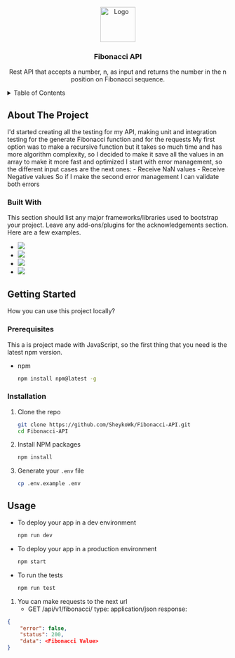 <!-- PROJECT LOGO -->
<br />
<div align="center">
  <a href="https://github.com/SheykoWk/Fibonacci-API">
    <img src="https://i.imgur.com/TK4rqUU.png" alt="Logo" width="80" height="80">
  </a>

  <h3 align="center">Fibonacci API</h3>

  <p align="center">
    Rest API that accepts a number, n, as input and returns the number in the n position on Fibonacci sequence.
  </p>
</div>



<!-- TABLE OF CONTENTS -->
<details>
  <summary>Table of Contents</summary>
  <ol>
    <li>
      <a href="#about-the-project">About The Project Solution</a>
      <ul>
        <li><a href="#built-with">Built With</a></li>
      </ul>
    </li>
    <li>
      <a href="#getting-started">Getting Started</a>
      <ul>
        <li><a href="#prerequisites">Prerequisites</a></li>
        <li><a href="#installation">Installation</a></li>
      </ul>
    </li>
    <li><a href="#usage">Usage</a></li>
  </ol>
</details>



<!-- ABOUT THE PROJECT -->
## About The Project

I'd started creating all the testing for my API, making unit and integration testing for the generate Fibonacci function and for the requests
My first option was to make a recursive function but it takes so much time and has more algorithm complexity, so I decided to make it save all the values in an array to make it more fast and optimized
I start with error management, so the different input cases are the next ones:
    - Receive NaN values
    - Receive Negative values
So if I make the second error management I can validate both errors




### Built With

This section should list any major frameworks/libraries used to bootstrap your project. Leave any add-ons/plugins for the acknowledgements section. Here are a few examples.

* <img src="https://img.shields.io/badge/JavaScript-323330?style=for-the-badge&logo=javascript&logoColor=F7DF1E" /> 
* <img src="https://img.shields.io/badge/Express%20js-000000?style=for-the-badge&logo=express&logoColor=white"/>   
* <img src="https://img.shields.io/badge/Mocha-8D6748?style=for-the-badge&logo=Mocha&logoColor=white" />   
* <img src="https://img.shields.io/badge/chai-A30701?style=for-the-badge&logo=chai&logoColor=white" />  




<!-- GETTING STARTED -->
## Getting Started

How you can use this project locally?

### Prerequisites

This a is project made with JavaScript, so the first thing that you need is the latest npm version.
* npm
  ```sh
  npm install npm@latest -g
  ```

### Installation


1. Clone the repo
   ```sh
   git clone https://github.com/SheykoWk/Fibonacci-API.git
   cd Fibonacci-API
   ```
2. Install NPM packages
   ```sh
   npm install
   ```
3. Generate your `.env` file
   ```sh
   cp .env.example .env
   ```




<!-- USAGE EXAMPLES -->
## Usage

* To deploy your app in a dev environment
   ```sh
   npm run dev
   ```
* To deploy your app in a production environment
   ```sh
   npm start
   ```
* To run the tests
   ```sh
   npm run test
   ```

1. You can make requests to the next url
    - GET /api/v1/fibonacci/<Number> type: application/json
        response: 
```json
{
    "error": false,
    "status": 200,
    "data": <Fibonacci Value>
}
```

